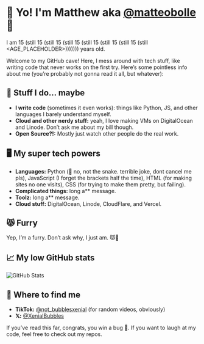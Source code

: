 # 👋 Yo! I'm Matthew aka [@matteobolle](https://github.com/matteobolle) 🎉
I am 15 (still 15 (still 15 (still 15 (still 15 (still 15 (still 15 (still <AGE_PLACEHOLDER>))))))) years old.

Welcome to my GitHub cave! Here, I mess around with tech stuff, like writing code that never works on the first try. Here’s some pointless info about me (you’re probably not gonna read it all, but whatever):

## 🚀 Stuff I do... maybe
- **I write code** (sometimes it even works): things like Python, JS, and other languages I barely understand myself.
- **Cloud and other nerdy stuff:** yeah, I love making VMs on DigitalOcean and Linode. Don’t ask me about my bill though.
- **Open Source?!:** Mostly just watch other people do the real work.

## 🖥️ My super tech powers
- **Languages:** Python (🐍 no, not the snake. terrible joke, dont cancel me pls), JavaScript (I forget the brackets half the time), HTML (for making sites no one visits), CSS (for trying to make them pretty, but failing).
- **Complicated things:** long a** message.
- **Toolz:** long a** message.
- **Cloud stuff:** DigitalOcean, Linode, CloudFlare, and Vercel.

## 😾 Furry 
Yep, I’m a furry. Don’t ask why, I just am. 😾🎨

## 📈 My low GitHub stats
![GitHub Stats](https://github-readme-stats.vercel.app/api?username=matteobolle&show_icons=true&theme=dark)

## 📱 Where to find me
- **TikTok:** [@not_bubblesxenial](https://www.tiktok.com/@not_bubblesxenial) (for random videos, obviously)
- **𝕏:** [@XenialBubbles](https://x.com/XenialBubbles) 

If you’ve read this far, congrats, you win a bug 🐛. If you want to laugh at my code, feel free to check out my repos.
